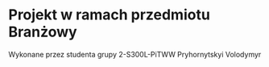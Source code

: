 # Projekt w ramach przedmiotu Branżowy

Wykonane przez studenta grupy 2-S300L-PiTWW Pryhornytskyi Volodymyr
